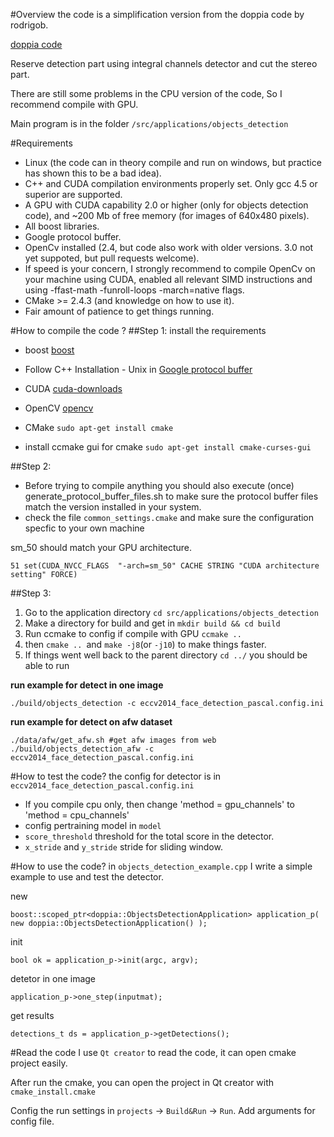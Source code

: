 #Overview
the code is a simplification version from the doppia code by rodrigob.

[doppia code](https://bitbucket.org/rodrigob/doppia)

Reserve detection part using integral channels detector and cut the stereo part.

There are still some problems in the CPU version of the code, So I recommend compile with GPU.

Main program is in the folder `/src/applications/objects_detection` 

#Requirements
* Linux (the code can in theory compile and run on windows, but practice has shown this to be a bad idea).
* C++ and CUDA compilation environments properly set. Only gcc 4.5 or superior are supported.
* A GPU with CUDA capability 2.0 or higher (only for objects detection code), and ~200 Mb of free memory (for images of 640x480 pixels).
* All boost libraries.
* Google protocol buffer.
* OpenCv installed (2.4, but code also work with older versions. 3.0 not yet suppoted, but pull requests welcome).
* If speed is your concern, I strongly recommend to compile OpenCv on your machine using CUDA, enabled all relevant SIMD instructions and using -ffast-math -funroll-loops -march=native flags.
* CMake >= 2.4.3 (and knowledge on how to use it).
* Fair amount of patience to get things running.

#How to compile the code ?
##Step 1:
install the requirements

* boost [boost](http://www.boost.org/users/download/)

* Follow C++ Installation - Unix in [Google protocol buffer](https://github.com/google/protobuf/)

* CUDA [cuda-downloads](https://developer.nvidia.com/cuda-downloads)

* OpenCV [opencv](http://opencv.org/)

* CMake `sudo apt-get install cmake`

* install ccmake gui for cmake `sudo apt-get install cmake-curses-gui`

##Step 2: 

* Before trying to compile anything you should also execute (once) generate_protocol_buffer_files.sh to make sure the protocol buffer files match the version installed in your system.
* check the file `common_settings.cmake` and make sure the configuration specfic to your own machine

sm_50 should match your GPU architecture.

`51 set(CUDA_NVCC_FLAGS  "-arch=sm_50" CACHE STRING "CUDA architecture setting" FORCE)`

##Step 3:
1. Go to the application directory `cd src/applications/objects_detection`
1. Make a directory for build and get in `mkdir build && cd build`
1. Run ccmake to config if compile with GPU `ccmake ..`
1. then `cmake .. `and `make -j8`(or `-j10`) to make things faster.
1. If things went well back to the parent directory `cd ../` you should be able to run 

**run example for detect in one image**

`./build/objects_detection -c eccv2014_face_detection_pascal.config.ini`

**run example for detect on afw dataset**
```shell
./data/afw/get_afw.sh #get afw images from web
./build/objects_detection_afw -c eccv2014_face_detection_pascal.config.ini
```
#How to test the code?
the config for detector is in `eccv2014_face_detection_pascal.config.ini`

* If you compile cpu only, then change 'method = gpu_channels' to 'method = cpu_channels'
* config pertraining model in `model`
* `score_threshold` threshold for the total score in the detector.
* `x_stride` and `y_stride` stride for sliding window.

#How to use the code?
in `objects_detection_example.cpp` I write a simple example to use and test the detector.

new

`boost::scoped_ptr<doppia::ObjectsDetectionApplication> application_p( new doppia::ObjectsDetectionApplication() );`

init

`bool ok = application_p->init(argc, argv);`

detetor in one image

`application_p->one_step(inputmat);`

get results

`detections_t ds = application_p->getDetections();`

#Read the code
I use `Qt creator` to read the code, it can open cmake project easily.

After run the cmake, you can open the project in Qt creator with `cmake_install.cmake`

Config the run settings in `projects` -> `Build&Run` -> `Run`. Add arguments for config file.
